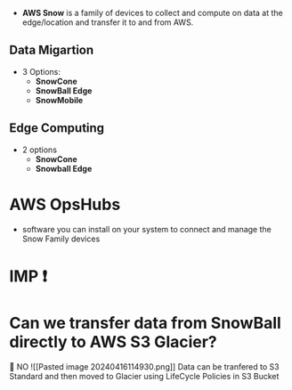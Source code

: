 
- **AWS Snow** is a family of devices to collect and compute on data at the edge/location and transfer it to and from AWS.

## Data Migartion

- 3 Options:
	- **SnowCone**
	- **SnowBall Edge**
	- **SnowMobile**

## Edge Computing

- 2 options
	- **SnowCone**
	- **Snowball Edge**


# AWS OpsHubs

- software you can install on your system to connect and manage the Snow Family devices


# IMP ❗️
# Can we transfer data from SnowBall directly to AWS S3 Glacier?

🚫 NO
![[Pasted image 20240416114930.png]]
Data can be tranfered to S3 Standard and then moved to Glacier using LifeCycle Policies in S3 Bucket
